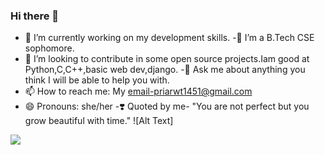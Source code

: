 ### Hi there 👋


- 🔭 I’m currently working on my development skills.
-🌱 I’m a B.Tech CSE sophomore.
- 👯 I’m looking to contribute in some open source projects.Iam good at Python,C,C++,basic web dev,django.
-💬 Ask me about anything you think I will be able to help you with.
- 📫 How to reach me: My email-priarwt1451@gmail.com
- 😄 Pronouns: she/her
-❣️ Quoted by me-    "You are not perfect but you grow beautiful with time."
![Alt Text]
<img src="https://thumbs.gfycat.com/DecimalInfiniteKiskadee-size_restricted.gif" />

